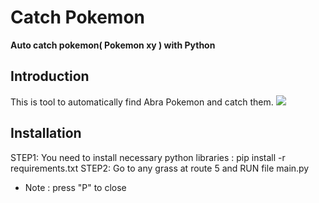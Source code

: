 # Catch Pokemon
 **Auto catch pokemon( Pokemon xy ) with Python**
 ## Introduction ##
  This is tool to automatically find Abra Pokemon and catch them. 
  ![](pkm.gif)

 ## Installation
 STEP1: You need to install necessary python libraries :
pip install -r requirements.txt
 STEP2: Go to any grass at route 5 and RUN file main.py
 * Note : press "P" to close
